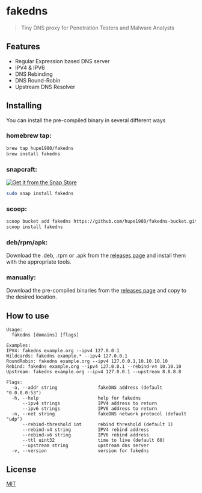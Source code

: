 # fakedns
> Tiny DNS proxy for Penetration Testers and Malware Analysts

## Features
- Regular Expression based DNS server
- IPV4 & IPV6
- DNS Rebinding
- DNS Round-Robin
- Upstream DNS Resolver

## Installing
You can install the pre-compiled binary in several different ways

### homebrew tap:
```bash
brew tap hupe1980/fakedns
brew install fakedns
```

### snapcraft:
[![Get it from the Snap Store](https://snapcraft.io/static/images/badges/en/snap-store-black.svg)](https://snapcraft.io/fakedns)
```bash
sudo snap install fakedns
```

### scoop:
```bash
scoop bucket add fakedns https://github.com/hupe1980/fakedns-bucket.git
scoop install fakedns
```

### deb/rpm/apk:

Download the .deb, .rpm or .apk from the [releases page](https://github.com/hupe1980/fakedns/releases) and install them with the appropriate tools.

### manually:
Download the pre-compiled binaries from the [releases page](https://github.com/hupe1980/fakedns/releases) and copy to the desired location.

## How to use
```console
Usage:
  fakedns [domains] [flags]

Examples:
IPV4: fakedns example.org --ipv4 127.0.0.1
Wildcards: fakedns example.* --ipv4 127.0.0.1
RoundRobin: fakedns example.org --ipv4 127.0.0.1,10.10.10.10
Rebind: fakedns example.org --ipv4 127.0.0.1 --rebind-v4 10.10.10
Upstream: fakedns example.org --ipv4 127.0.0.1 --upstream 8.8.8.8

Flags:
  -a, --addr string               fakeDNS address (default "0.0.0.0:53")
  -h, --help                      help for fakedns
      --ipv4 strings              IPV4 address to return
      --ipv6 strings              IPV6 address to return
  -n, --net string                fakeDNS network protocol (default "udp")
      --rebind-threshold int      rebind threshold (default 1)
      --rebind-v4 string          IPV4 rebind address
      --rebind-v6 string          IPV6 rebind address
      --ttl uint32                time to live (default 60)
      --upstream string           upstream dns server
  -v, --version                   version for fakedns
```

## License
[MIT](LICENCE)
